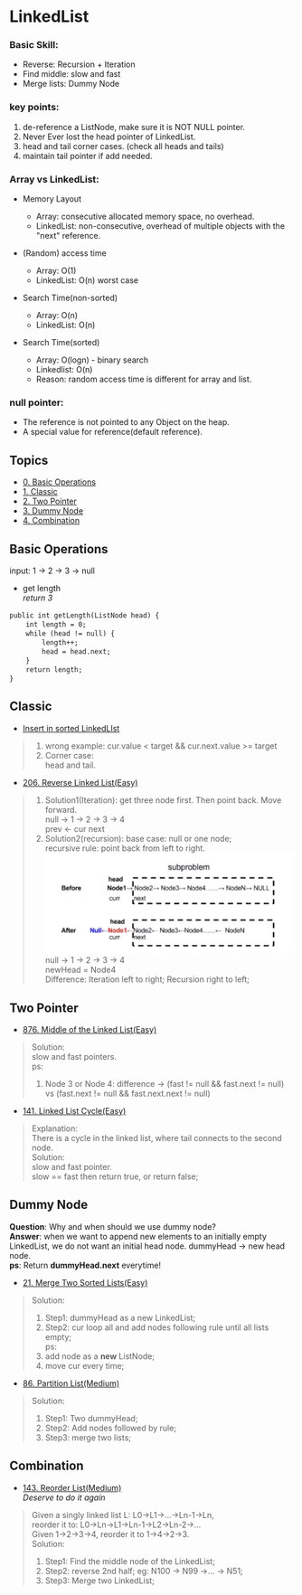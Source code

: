 # LinkedList   
### Basic Skill:      
* Reverse: Recursion + Iteration    
* Find middle: slow and fast     
* Merge lists: Dummy Node       

### key points:     
1.  de-reference a ListNode, make sure it is NOT NULL pointer.    
2.  Never Ever lost the head pointer of LinkedList.     
3.  head and tail corner cases. (check all heads and tails)          
4. maintain tail pointer if add needed.   

### Array vs LinkedList:   
* Memory Layout      
    * Array: consecutive allocated memory space, no overhead.   
    * LinkedList: non-consecutive, overhead of multiple objects with the "next" reference.    
      
* (Random) access time     
    * Array: O(1)  
    * LinkedList: O(n) worst case    
   
* Search Time(non-sorted)   
    * Array: O(n)
    * LinkedList: O(n)
    
* Search Time(sorted)   
    * Array: O(logn) - binary search     
    * Linkedlist: O(n)   
    * Reason: random access time is different for array and list.   

### null pointer:   
* The reference is not pointed to any Object on the heap.   
* A special value for reference(default reference).    





## Topics 
* [0. Basic Operations](#Basic-Operations)
* [1. Classic ](#Classic)    
* [2. Two Pointer](#Two-Pointer)    
* [3. Dummy Node](#Dummy-Node)   
* [4. Combination](#Combination)    

## Basic Operations   
input: 1 -> 2 -> 3 -> null    
* get length    
*return 3*    
```
public int getLength(ListNode head) {
    int length = 0;
    while (head != null) {
        length++;
        head = head.next;
    }
    return length;
}
```


## Classic    
* [Insert in sorted LinkedLIst](https://github.com/tonglyu/Algorithm_Class/blob/master/Class4_LinkedList/ExtraPractice/InsertInSortedLinkedList.java)    
> 1. wrong example: 
> cur.value < target && cur.next.value >= target   
> 2. Corner case:    
> head and tail. 



* [206. Reverse Linked List(Easy)](https://leetcode.com/problems/reverse-linked-list/)   
> 1. Solution1(Iteration):
> get three node first. Then point back. Move forward.     
> null -> 1 -> 2 -> 3 -> 4      
> prev <- cur next    
> 2. Solution2(recursion): 
> base case: null or one node;    
> recursive rule: point back from left to right.        
![Recursion Part](/images/ReverseLinkedList_Recursion.png)   
> null -> 1 -> 2 -> 3 -> 4       
>                      newHead = Node4      
> Difference: Iteration left to right; Recursion right to left;   


## Two Pointer      
* [876. Middle of the Linked List(Easy)](https://leetcode.com/problems/middle-of-the-linked-list/)       
> Solution:    
> slow and fast pointers.     
> ps: 
> 1. Node 3 or Node 4: difference -> (fast != null && fast.next != null) vs  (fast.next != null && fast.next.next != null)    


* [141. Linked List Cycle(Easy)](https://leetcode.com/problems/linked-list-cycle/)   
> Explanation:     
> There is a cycle in the linked list, where tail connects to the second node.     
> Solution:     
> slow and fast pointer.        
> slow == fast then return true, or return false;      


## Dummy Node     
**Question**: Why and when should we use dummy node?    
**Answer**: when we want to append new elements to an initially empty LinkedList, we do not want an initial head node.  dummyHead -> new head node.   
**ps**: Return **dummyHead.next** everytime!    

* [21. Merge Two Sorted Lists(Easy)](https://leetcode.com/problems/merge-two-sorted-lists/)      
> Solution: 
> 1. Step1: dummyHead as a new LinkedList;    
> 2. Step2: cur loop all and add nodes following rule until all lists empty;     
> ps: 
> 1. add node as a **new** ListNode;   
> 2. move cur every time;     


* [86. Partition List(Medium)](https://leetcode.com/problems/partition-list/)   
> Solution:     
> 1. Step1: Two dummyHead;  
> 2. Step2: Add nodes followed by rule;   
> 3. Step3: merge two lists;     




## Combination    

* [143. Reorder List(Medium)](https://leetcode.com/problems/reorder-list/)     
*Deserve to do it again*   
> Given a singly linked list L: L0→L1→…→Ln-1→Ln,    
> reorder it to: L0→Ln→L1→Ln-1→L2→Ln-2→…   
> Given 1->2->3->4, reorder it to 1->4->2->3.      
> Solution:     
> 1. Step1: Find the middle node of the LinkedList;   
> 2. Step2: reverse 2nd half;  eg: N100 -> N99 ->... -> N51;    
> 3. Step3: Merge two LinkedList;    














































